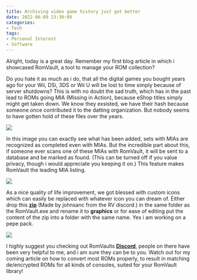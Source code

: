 ```yaml
---
title: Archiving video game history just got better
date: 2022-06-09 23:30:09
categories:
- Tech
tags:
- Personal Interest
- Software
---
```

Alright, today is a great day. Remember my first blog article in which i showcased RomVault, a tool to manage your ROM collection?

Do you hate it as much as i do, that all the digital games you bought years ago for your Wii, DSi, 3DS or Wii U will be lost to time simply because of server shutdowns?
This is with no doubt the sad truth, which has in the past lead to ROMs going MIA (Missing in Action), because eShop titles simply might get taken down. We know they exsisted, we have their hash because someone once contributed it to the datting organization. But nobody seems to have gotten hold of these files over the years.

![](/assets/09-06-22/romvault-mia.png)

In this image you can exactly see what has been added, sets with MIAs are recognized as completed even with MIAs. But the incredible part about this, if someone ever scans one of these MIAs with RomVault, it will be sent to a database and be marked as found. (This can be turned off if you value privacy, though i would appreciate you keeping it on.) This feature makes RomVault the leading MIA listing.

![](/assets/09-06-22/romvault-mia.png)

As a nice quality of life improvement, we got blessed with custom icons which can easily be replaced with whatever icon you can dream of. Either drop this [**zip**](/assets/09-06-22/graphics-accessible.zip) (Made by johnsanc from the RV discord.) in the same folder as the RomVault.exe and rename it to **graphics** or for ease of editing put the content of the zip into a folder with the same name. Yes i am working on a pepe pack.

![](/assets/09-06-22/pepe-love.gif)

I highly suggest you checking out RomVaults [**Discord**](https://discord.gg/fVJQPA8), people on there have been very helpful to me, and i am sure they can be to you.
Watch out for my coming article on how to convert most ROMs properly, to result in matching de/encrypted ROMs for all kinds of consoles, suited for your RomVault library!